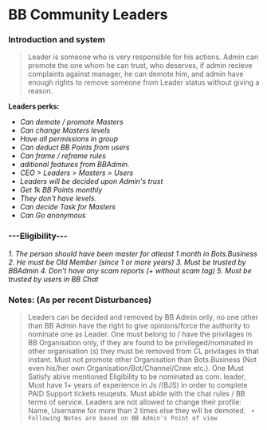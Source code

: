 # BB Community Leaders

### Introduction and system 

> Leader is someone who is very responsible for his actions. Admin can promote the one whom he can trust, who deserves, if admin recieve complaints against manager, he can demote him, and admin have enough rights to remove someone from Leader status without giving a reason.

<b> Leaders perks: </b>
<i>

- Can demote / promote Masters
- Can change Masters levels 
- Have all permissions in group
- Can deduct BB Points from users
- Can frame / reframe rules
- aditional features from BBAdmin.
- CEO > Leaders > Masters > Users
- Leaders will be decided upon Admin's trust
- Get 1k BB Points monthly
- They don't have levels.
- Can decide Task for Masters
- Can Go anonymous
</i>

### ---Eligibility--- 
<i>
1. The person should have been master for atleast 1 month in Bots.Business
2. He must be Old Member (since 1 or more years)
3. Must be trusted by BBAdmin 
4. Don't have any scam reports (+ without scam tag) 
5. Must be trusted by users in BB Chat 
  </i>
  


### Notes: (As per recent Disturbances)
> Leaders can be decided and removed by BB Admin only, no one other than BB Admin have the right to give opinions/force the authority to nominate one as Leader. One must belong to / have the privilages in BB Organisation only, if they are found to be privileged/nominated in other organisation (s) they must be removed from CL privilages in that instant. Must not promote other Organisation than Bots.Business (Not even his/her own Organisation/Bot/Channel/Crew etc.). One Must Satisfy abive mentioned Eligibility to be nominated as com. leader, Must have 1+ years of experience in Js /(BJS) in order to complete PAID Support tickets reuqests. Must abide with the chat rules / BB terms of service. Leaders are not allowed to change their profile: Name, Username for more than 2 times else they will be demoted. 
` • Following Notes are based on BB Admin's Point of view`
